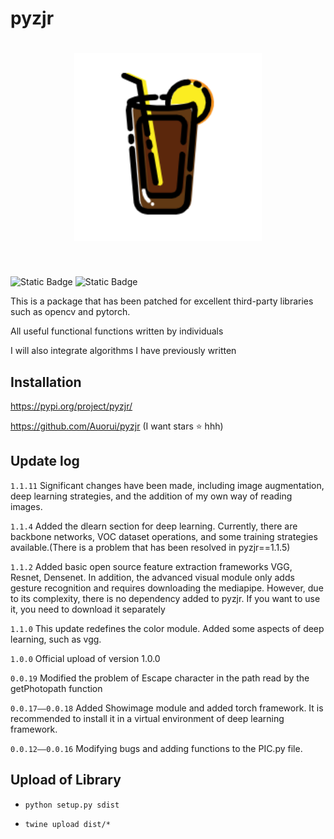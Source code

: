 # pyzjr

<h1 align="center">
<img src="https://github.com/Auorui/AI-Learning-Materials/blob/main/webbg/%E5%86%B0%E7%BA%A2%E8%8C%B6.png" width="300">
</h1><br>

![Static Badge](https://img.shields.io/badge/GitHub-Auorui-bgr?link=https%3A%2F%2Fgithub.com%2FAuorui)
![Static Badge](https://img.shields.io/badge/Download-pyzjr-rgb?color=%233ABBEB&link=https%3A%2F%2Fpypi.org%2Fproject%2Fpyzjr)

This is a package that has been patched for excellent third-party libraries such as opencv and pytorch.

All useful functional functions written by individuals

I will also integrate algorithms I have previously written

## Installation

https://pypi.org/project/pyzjr/

https://github.com/Auorui/pyzjr (I want stars ⭐ hhh)

## Update log
`1.1.11` Significant changes have been made, including image augmentation, deep learning strategies, and the addition of 
         my own way of reading images.

`1.1.4` Added the dlearn section for deep learning. Currently, there are backbone networks, VOC dataset operations, 
        and some training strategies available.(There is a problem that has been resolved in pyzjr==1.1.5)

`1.1.2` Added basic open source feature extraction frameworks VGG, Resnet, Densenet.
        In addition, the advanced visual module only adds gesture recognition and requires 
        downloading the mediapipe. However, due to its complexity, there is no dependency added to pyzjr. 
        If you want to use it, you need to download it separately

`1.1.0` This update redefines the color module. Added some aspects of deep learning, such as vgg.

`1.0.0` Official upload of version 1.0.0

`0.0.19` Modified the problem of Escape character in the path read by the getPhotopath function

`0.0.17——0.0.18` Added Showimage module and added torch framework. It is recommended to install it in a virtual environment of deep learning framework.

`0.0.12——0.0.16` Modifying bugs and adding functions to the PIC.py file.

## Upload of Library

* `python setup.py sdist`

* `twine upload dist/*`